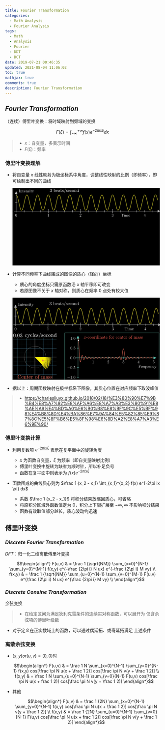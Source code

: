 ```yaml
---
title: Fourier Transformation
categories:
  - Math Analysis
  - Fourier Analysis
tags:
  - Math
  - Analysis
  - Fourier
  - DDT
  - DCT
date: 2019-07-21 00:46:35
updated: 2021-08-04 11:06:02
toc: true
mathjax: true
comments: true
description: Fourier Transformation
---
```


##	*Fourier Transformation*

（连续）傅里叶变换：将时域映射到频域的变换

$$
F(\xi) = \int_{-\infty}^{+\infty} f(x) e^{-2\pi ix \xi} dx
$$

> - $x$：自变量，多表示时间
> - $F(\xi)$：频率

###	傅里叶变换理解

-	将自变量 $x$ 线性映射为极坐标系中角度，调整线性映射的比例（即频率），即可绘制出不同的曲线

	![fourier_cycling_with_different_frequency](imgs/fourier_cycling_with_different_frequency.gif)

-	计算不同频率下曲线围成的图像的质心（径向）坐标
	-	质心的角度坐标只需原函数沿 $x$ 轴平移即可改变
	-	若原图像不关于 $x$ 轴对称，则质心在频率 0 点处有较大值

	![fourier_cycling_to_get_centroid](imgs/fourier_cycling_to_get_centroid.gif)

-	据以上：周期函数映射在极坐标系下图像，其质心位置在对应频率下取波峰值

> - <https://charlesliuyx.github.io/2018/02/18/%E3%80%90%E7%9B%B4%E8%A7%82%E8%AF%A6%E8%A7%A3%E3%80%91%E8%AE%A9%E4%BD%A0%E6%B0%B8%E8%BF%9C%E5%BF%98%E4%B8%8D%E4%BA%86%E7%9A%84%E5%82%85%E9%87%8C%E5%8F%B6%E5%8F%98%E6%8D%A2%E8%A7%A3%E6%9E%90/>

###	傅里叶变换计算

-	利用复数项 $e^{-2\pi ix \xi}$ 表示在复平面中的旋转角度
	-	$x$ 为函数自变量，$\xi$ 为频率（即自变量映射比例）
	-	傅里叶变换中旋转为缺省为顺时针，所以补足负号
	-	函数在复平面中则表示为 $f(x) e^{-2\pi ix \xi}$

-	函数围成的曲线质心则为 $\frac 1 {x_2 - x_1} \int_{x_1}^{x_2} f(x) e^{-2\pi ix \xi} dx$
	-	系数 $\frac 1 {x_2 - x_1}$ 将积分结果放缩回质心，可省略
	-	将原积分区域外函数值定为 0，积分上下限扩展至 $-\infty, \infty$ 不影响积分结果
	-	函数有效取值部分越长，质心波动约迅速

##	傅里叶变换

###	*Discrete Fourier Transformation*

*DFT*：归一化二维离散傅里叶变换

$$\begin{align*}
F(u,v) & = \frac 1 {\sqrt{NM}} \sum_{x=0}^{N-1}
	\sum_{y=0}^{M-1} f(x,y) e^{-\frac {2\pi i} N ux}
	e^{-\frac {2\pi i} M vy} \\
f(x,y) & = \frac 1 {\sqrt{NM}} \sum_{u=0}^{N-1}
	\sum_{v=0}^{M-1} F(u,v) e^{\frac {2\pi i} N ux}
	e^{\frac {2\pi i} M vy} \\
\end{align*}$$

###	*Discrete Consine Transformation*

余弦变换

> - 在给定区间为满足狄利克雷条件的连续实对称函数，可以展开为
	仅含余弦项的傅里叶级数

-	对于定义在正实数域上的函数，可以通过偶延拓、或奇延拓满足
	上述条件

###	离散余弦变换

-	$(x,y) or (u,v) = (0,0)$时

	$$\begin{align*}
	F(u,v) & = \frac 1 N \sum_{x=0}^{N-1} \sum_{y=0}^{N-1}
		f(x,y) cos[\frac \pi N u(x + \frac 1 2)]
		cos[\frac \pi N v(y + \frac 1 2)] \\
	f(x,y) & = \frac 1 N \sum_{u=0}^{N-1} \sum_{v=0}{N-1}
		F(u,v) cos[\frac \pi N u(x + frac 1 2)]
		cos[\frac \pi N v(y + \frac 1 2)]
	\end{align*}$$

-	其他

	$$\begin{align*}
	F(u,v) & = \frac 1 {2N} \sum_{x=0}^{N-1} \sum_{y=0}^{N-1}
		f(x,y) cos[\frac \pi N u(x + \frac 1 2)]
		cos[\frac \pi N v(y + \frac 1 2)] \\
	f(x,y) & = \frac 1 {2N} \sum_{u=0}^{N-1} \sum_{v=0}{N-1}
		F(u,v) cos[\frac \pi N u(x + frac 1 2)]
		cos[\frac \pi N v(y + \frac 1 2)]
	\end{align*}$$



